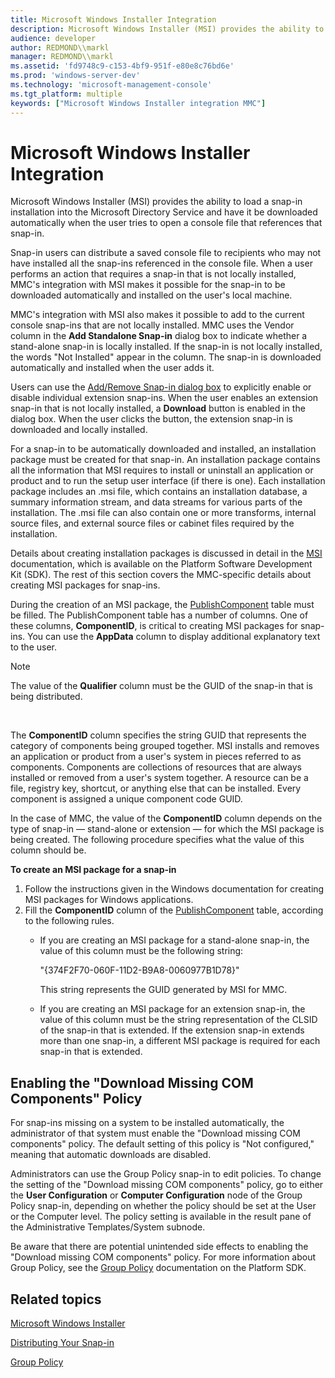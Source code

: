 ```yaml
---
title: Microsoft Windows Installer Integration
description: Microsoft Windows Installer (MSI) provides the ability to load a snap-in installation into the Microsoft Directory Service and have it be downloaded automatically when the user tries to open a console file that references that snap-in.
audience: developer
author: REDMOND\\markl
manager: REDMOND\\markl
ms.assetid: 'fd9748c9-c153-4bf9-951f-e80e8c76bd6e'
ms.prod: 'windows-server-dev'
ms.technology: 'microsoft-management-console'
ms.tgt_platform: multiple
keywords: ["Microsoft Windows Installer integration MMC"]
---
```


# Microsoft Windows Installer Integration

Microsoft Windows Installer (MSI) provides the ability to load a snap-in installation into the Microsoft Directory Service and have it be downloaded automatically when the user tries to open a console file that references that snap-in.

Snap-in users can distribute a saved console file to recipients who may not have installed all the snap-ins referenced in the console file. When a user performs an action that requires a snap-in that is not locally installed, MMC's integration with MSI makes it possible for the snap-in to be downloaded automatically and installed on the user's local machine.

MMC's integration with MSI also makes it possible to add to the current console snap-ins that are not locally installed. MMC uses the Vendor column in the **Add Standalone Snap-in** dialog box to indicate whether a stand-alone snap-in is locally installed. If the snap-in is not locally installed, the words "Not Installed" appear in the column. The snap-in is downloaded automatically and installed when the user adds it.

Users can use the [Add/Remove Snap-in dialog box](add-remove-snap-in-dialog-box.md) to explicitly enable or disable individual extension snap-ins. When the user enables an extension snap-in that is not locally installed, a **Download** button is enabled in the dialog box. When the user clicks the button, the extension snap-in is downloaded and locally installed.

For a snap-in to be automatically downloaded and installed, an installation package must be created for that snap-in. An installation package contains all the information that MSI requires to install or uninstall an application or product and to run the setup user interface (if there is one). Each installation package includes an .msi file, which contains an installation database, a summary information stream, and data streams for various parts of the installation. The .msi file can also contain one or more transforms, internal source files, and external source files or cabinet files required by the installation.

Details about creating installation packages is discussed in detail in the [MSI](https://msdn.microsoft.com/library/windows/desktop/cc185688) documentation, which is available on the Platform Software Development Kit (SDK). The rest of this section covers the MMC-specific details about creating MSI packages for snap-ins.

During the creation of an MSI package, the [PublishComponent](https://msdn.microsoft.com/library/windows/desktop/aa370921) table must be filled. The PublishComponent table has a number of columns. One of these columns, **ComponentID**, is critical to creating MSI packages for snap-ins. You can use the **AppData** column to display additional explanatory text to the user.

> [!Note]  
> The value of the **Qualifier** column must be the GUID of the snap-in that is being distributed.

 

The **ComponentID** column specifies the string GUID that represents the category of components being grouped together. MSI installs and removes an application or product from a user's system in pieces referred to as components. Components are collections of resources that are always installed or removed from a user's system together. A resource can be a file, registry key, shortcut, or anything else that can be installed. Every component is assigned a unique component code GUID.

In the case of MMC, the value of the **ComponentID** column depends on the type of snap-in — stand-alone or extension — for which the MSI package is being created. The following procedure specifies what the value of this column should be.

**To create an MSI package for a snap-in**

1.  Follow the instructions given in the Windows documentation for creating MSI packages for Windows applications.
2.  Fill the **ComponentID** column of the [PublishComponent](https://msdn.microsoft.com/library/windows/desktop/aa370921) table, according to the following rules.
    -   If you are creating an MSI package for a stand-alone snap-in, the value of this column must be the following string:

        "{374F2F70-060F-11D2-B9A8-0060977B1D78}"

        This string represents the GUID generated by MSI for MMC.

    -   If you are creating an MSI package for an extension snap-in, the value of this column must be the string representation of the CLSID of the snap-in that is extended. If the extension snap-in extends more than one snap-in, a different MSI package is required for each snap-in that is extended.

## Enabling the "Download Missing COM Components" Policy

For snap-ins missing on a system to be installed automatically, the administrator of that system must enable the "Download missing COM components" policy. The default setting of this policy is "Not configured," meaning that automatic downloads are disabled.

Administrators can use the Group Policy snap-in to edit policies. To change the setting of the "Download missing COM components" policy, go to either the **User Configuration** or **Computer Configuration** node of the Group Policy snap-in, depending on whether the policy should be set at the User or the Computer level. The policy setting is available in the result pane of the Administrative Templates/System subnode.

Be aware that there are potential unintended side effects to enabling the "Download missing COM components" policy. For more information about Group Policy, see the [Group Policy](https://msdn.microsoft.com/library/aa374177) documentation on the Platform SDK.

## Related topics

<dl> <dt>

[Microsoft Windows Installer](https://msdn.microsoft.com/library/windows/desktop/cc185688)
</dt> <dt>

[Distributing Your Snap-in](distributing-your-snap-in.md)
</dt> <dt>

[Group Policy](https://msdn.microsoft.com/library/aa374177)
</dt> </dl>

 

 




